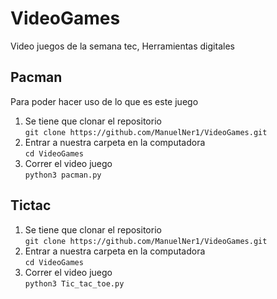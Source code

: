 # VideoGames
Video juegos de la semana tec, Herramientas digitales

## Pacman
Para poder hacer uso de lo que es este juego 
1. Se tiene que clonar el repositorio<br>
`git clone https://github.com/ManuelNer1/VideoGames.git`
2. Entrar a nuestra carpeta en la computadora<br>
`cd VideoGames`
3. Correr el video juego<br>
`python3 pacman.py`

## Tictac
1. Se tiene que clonar el repositorio<br>
`git clone https://github.com/ManuelNer1/VideoGames.git`
2. Entrar a nuestra carpeta en la computadora<br>
`cd VideoGames`
3. Correr el video juego<br>
`python3 Tic_tac_toe.py`
